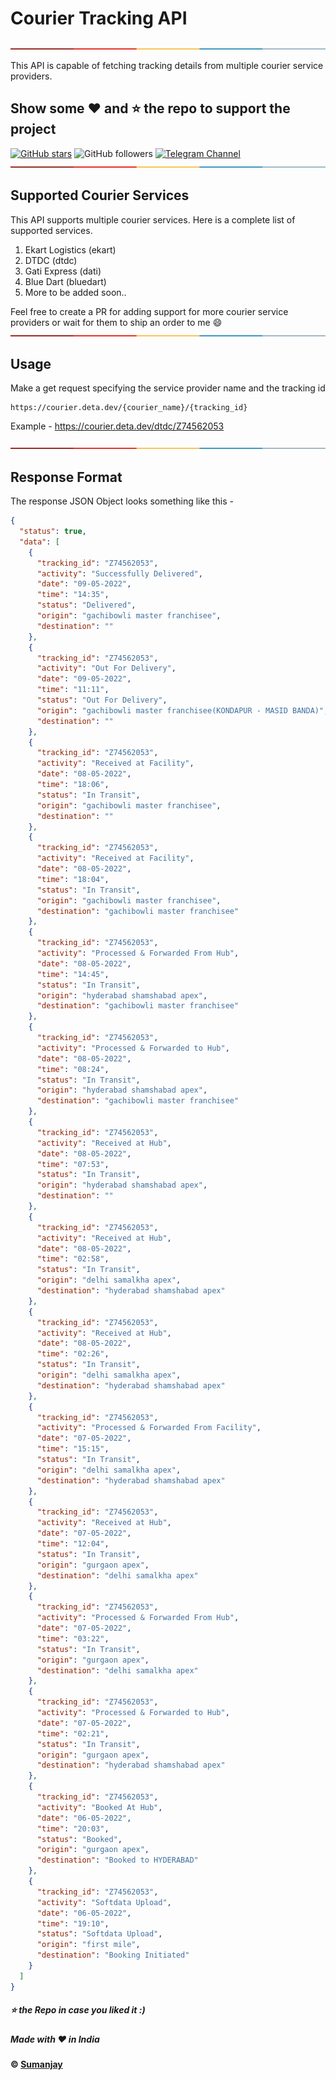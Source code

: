 # Courier Tracking API
![-----------------------------------------------------](https://raw.githubusercontent.com/cyberboysumanjay/web/master/colored.png)

This API is capable of fetching tracking details from multiple courier service providers.

## Show some :heart: and :star: the repo to support the project
[![GitHub stars](https://img.shields.io/github/stars/cyberboysumanjay/CourierAPI.svg?style=social&label=Star)](https://github.com/cyberboysumanjay/CourierAPI) ![GitHub followers](https://img.shields.io/github/followers/cyberboysumanjay.svg?style=social&label=Follow)
[![Telegram Channel](https://img.shields.io/endpoint?color=neon&style=flat-square&url=https%3A%2F%2Ftg.sumanjay.workers.dev%2Fsjprojects)](https://telegram.dog/sjprojects)
![-----------------------------------------------------](https://raw.githubusercontent.com/cyberboysumanjay/web/master/colored.png)
## Supported Courier Services
This API supports multiple courier services. 
Here is a complete list of supported services.
1. Ekart Logistics (ekart)
2. DTDC (dtdc)
3. Gati Express (dati)
4. Blue Dart (bluedart)
5. More to be added soon..

Feel free to create a PR for adding support for more courier service providers or wait for them to ship an order to me :smile:
![-----------------------------------------------------](https://raw.githubusercontent.com/cyberboysumanjay/web/master/colored.png)
## Usage
Make a get request specifying the service provider name and the tracking id
```
https://courier.deta.dev/{courier_name}/{tracking_id}
```
Example - https://courier.deta.dev/dtdc/Z74562053

![-----------------------------------------------------](https://raw.githubusercontent.com/cyberboysumanjay/web/master/colored.png)

## Response Format

The response JSON Object looks something like this - 

```JSON
{
  "status": true,
  "data": [
    {
      "tracking_id": "Z74562053",
      "activity": "Successfully Delivered",
      "date": "09-05-2022",
      "time": "14:35",
      "status": "Delivered",
      "origin": "gachibowli master franchisee",
      "destination": ""
    },
    {
      "tracking_id": "Z74562053",
      "activity": "Out For Delivery",
      "date": "09-05-2022",
      "time": "11:11",
      "status": "Out For Delivery",
      "origin": "gachibowli master franchisee(KONDAPUR - MASID BANDA)",
      "destination": ""
    },
    {
      "tracking_id": "Z74562053",
      "activity": "Received at Facility",
      "date": "08-05-2022",
      "time": "18:06",
      "status": "In Transit",
      "origin": "gachibowli master franchisee",
      "destination": ""
    },
    {
      "tracking_id": "Z74562053",
      "activity": "Received at Facility",
      "date": "08-05-2022",
      "time": "18:04",
      "status": "In Transit",
      "origin": "gachibowli master franchisee",
      "destination": "gachibowli master franchisee"
    },
    {
      "tracking_id": "Z74562053",
      "activity": "Processed & Forwarded From Hub",
      "date": "08-05-2022",
      "time": "14:45",
      "status": "In Transit",
      "origin": "hyderabad shamshabad apex",
      "destination": "gachibowli master franchisee"
    },
    {
      "tracking_id": "Z74562053",
      "activity": "Processed & Forwarded to Hub",
      "date": "08-05-2022",
      "time": "08:24",
      "status": "In Transit",
      "origin": "hyderabad shamshabad apex",
      "destination": "gachibowli master franchisee"
    },
    {
      "tracking_id": "Z74562053",
      "activity": "Received at Hub",
      "date": "08-05-2022",
      "time": "07:53",
      "status": "In Transit",
      "origin": "hyderabad shamshabad apex",
      "destination": ""
    },
    {
      "tracking_id": "Z74562053",
      "activity": "Received at Hub",
      "date": "08-05-2022",
      "time": "02:58",
      "status": "In Transit",
      "origin": "delhi samalkha apex",
      "destination": "hyderabad shamshabad apex"
    },
    {
      "tracking_id": "Z74562053",
      "activity": "Received at Hub",
      "date": "08-05-2022",
      "time": "02:26",
      "status": "In Transit",
      "origin": "delhi samalkha apex",
      "destination": "hyderabad shamshabad apex"
    },
    {
      "tracking_id": "Z74562053",
      "activity": "Processed & Forwarded From Facility",
      "date": "07-05-2022",
      "time": "15:15",
      "status": "In Transit",
      "origin": "delhi samalkha apex",
      "destination": "hyderabad shamshabad apex"
    },
    {
      "tracking_id": "Z74562053",
      "activity": "Received at Hub",
      "date": "07-05-2022",
      "time": "12:04",
      "status": "In Transit",
      "origin": "gurgaon apex",
      "destination": "delhi samalkha apex"
    },
    {
      "tracking_id": "Z74562053",
      "activity": "Processed & Forwarded From Hub",
      "date": "07-05-2022",
      "time": "03:22",
      "status": "In Transit",
      "origin": "gurgaon apex",
      "destination": "delhi samalkha apex"
    },
    {
      "tracking_id": "Z74562053",
      "activity": "Processed & Forwarded to Hub",
      "date": "07-05-2022",
      "time": "02:21",
      "status": "In Transit",
      "origin": "gurgaon apex",
      "destination": "hyderabad shamshabad apex"
    },
    {
      "tracking_id": "Z74562053",
      "activity": "Booked At Hub",
      "date": "06-05-2022",
      "time": "20:03",
      "status": "Booked",
      "origin": "gurgaon apex",
      "destination": "Booked to HYDERABAD"
    },
    {
      "tracking_id": "Z74562053",
      "activity": "Softdata Upload",
      "date": "06-05-2022",
      "time": "19:10",
      "status": "Softdata Upload",
      "origin": "first mile",
      "destination": "Booking Initiated"
    }
  ]
}
```
##### :star: the Repo in case you liked it :)
##### Made with :heart: in India

#### © [Sumanjay](https://cyberboysumanjay.github.io)
